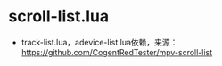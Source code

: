 # scroll-list.lua
* track-list.lua，adevice-list.lua依赖，来源：https://github.com/CogentRedTester/mpv-scroll-list

